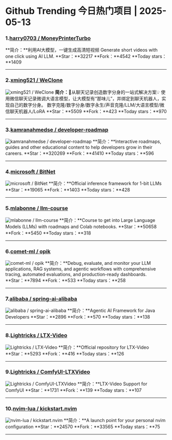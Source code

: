 # Github Trending 今日热门项目 | 2025-05-13
### 1.[harry0703 / MoneyPrinterTurbo](https://github.com/harry0703/MoneyPrinterTurbo)

**简介：**利用AI大模型，一键生成高清短视频 Generate short videos with one click using AI LLM.
**Star：**32217
**Fork：**4542
**Today stars：**1409

---

### 2.[xming521 / WeClone](https://github.com/xming521/WeClone)

![xming521 / WeClone](https://repository-images.githubusercontent.com/750678695/fb0c8925-9fda-4d32-9178-f2239e6cbf37)
**简介：**🚀从聊天记录创造数字分身的一站式解决方案💡 使用微信聊天记录微调大语言模型，让大模型有“那味儿”，并绑定到聊天机器人，实现自己的数字分身。 数字克隆/数字分身/数字永生/声音克隆/LLM/大语言模型/微信聊天机器人/LoRA
**Star：**5509
**Fork：**423
**Today stars：**970

---

### 3.[kamranahmedse / developer-roadmap](https://github.com/kamranahmedse/developer-roadmap)

![kamranahmedse / developer-roadmap](https://repository-images.githubusercontent.com/85077558/903a43a1-8332-42bf-af26-e4f055b3ae69)
**简介：**Interactive roadmaps, guides and other educational content to help developers grow in their careers.
**Star：**320269
**Fork：**41410
**Today stars：**596

---

### 4.[microsoft / BitNet](https://github.com/microsoft/BitNet)

![microsoft / BitNet](https://opengraph.githubassets.com/92f4577a4cd1f3479ffc430b57a0b0ebeef774f2d686047f9222f10ecc36d28c/microsoft/BitNet)
**简介：**Official inference framework for 1-bit LLMs
**Star：**19065
**Fork：**1403
**Today stars：**428

---

### 5.[mlabonne / llm-course](https://github.com/mlabonne/llm-course)

![mlabonne / llm-course](https://opengraph.githubassets.com/29d0c9ab6d452d8d44c794887425c69d0813c8bdad44ed8ccd7a8ad26db1a1b0/mlabonne/llm-course)
**简介：**Course to get into Large Language Models (LLMs) with roadmaps and Colab notebooks.
**Star：**50658
**Fork：**5450
**Today stars：**318

---

### 6.[comet-ml / opik](https://github.com/comet-ml/opik)

![comet-ml / opik](https://opengraph.githubassets.com/48b4d3fd24cacf888d66e47c4d788c24734c45932c52b2bc0292a94d8cbf32ec/comet-ml/opik)
**简介：**Debug, evaluate, and monitor your LLM applications, RAG systems, and agentic workflows with comprehensive tracing, automated evaluations, and production-ready dashboards.
**Star：**7894
**Fork：**533
**Today stars：**258

---

### 7.[alibaba / spring-ai-alibaba](https://github.com/alibaba/spring-ai-alibaba)

![alibaba / spring-ai-alibaba](https://opengraph.githubassets.com/29d0c9ab6d452d8d44c794887425c69d0813c8bdad44ed8ccd7a8ad26db1a1b0/alibaba/spring-ai-alibaba)
**简介：**Agentic AI Framework for Java Developers
**Star：**2896
**Fork：**570
**Today stars：**138

---

### 8.[Lightricks / LTX-Video](https://github.com/Lightricks/LTX-Video)

![Lightricks / LTX-Video](https://opengraph.githubassets.com/3828857bc1af3eee59d236e60041bf0653949c507ba40f241f3fb486d6d12881/Lightricks/LTX-Video)
**简介：**Official repository for LTX-Video
**Star：**5293
**Fork：**416
**Today stars：**126

---

### 9.[Lightricks / ComfyUI-LTXVideo](https://github.com/Lightricks/ComfyUI-LTXVideo)

![Lightricks / ComfyUI-LTXVideo](https://opengraph.githubassets.com/d8ced3385ec96c241faccf9437264c00b1f539b894c110507c5c0e116f3b39ba/Lightricks/ComfyUI-LTXVideo)
**简介：**LTX-Video Support for ComfyUI
**Star：**1731
**Fork：**139
**Today stars：**107

---

### 10.[nvim-lua / kickstart.nvim](https://github.com/nvim-lua/kickstart.nvim)

![nvim-lua / kickstart.nvim](https://opengraph.githubassets.com/61346d665d3fe14b61c59a76ced2353f787522596fd7b104372a13f0fee31a2c/nvim-lua/kickstart.nvim)
**简介：**A launch point for your personal nvim configuration
**Star：**24570
**Fork：**33565
**Today stars：**75

---

